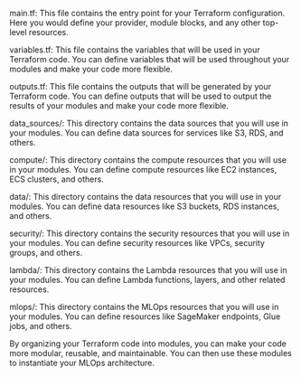 main.tf: This file contains the entry point for your Terraform configuration. Here you would define your provider, module blocks, and any other top-level resources.

variables.tf: This file contains the variables that will be used in your Terraform code. You can define variables that will be used throughout your modules and make your code more flexible.

outputs.tf: This file contains the outputs that will be generated by your Terraform code. You can define outputs that will be used to output the results of your modules and make your code more flexible.

data_sources/: This directory contains the data sources that you will use in your modules. You can define data sources for services like S3, RDS, and others.

compute/: This directory contains the compute resources that you will use in your modules. You can define compute resources like EC2 instances, ECS clusters, and others.

data/: This directory contains the data resources that you will use in your modules. You can define data resources like S3 buckets, RDS instances, and others.

security/: This directory contains the security resources that you will use in your modules. You can define security resources like VPCs, security groups, and others.

lambda/: This directory contains the Lambda resources that you will use in your modules. You can define Lambda functions, layers, and other related resources.

mlops/: This directory contains the MLOps resources that you will use in your modules. You can define resources like SageMaker endpoints, Glue jobs, and others.

By organizing your Terraform code into modules, you can make your code more modular, reusable, and maintainable. You can then use these modules to instantiate your MLOps architecture. 